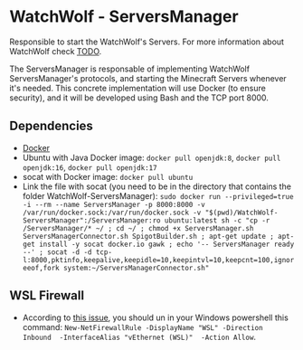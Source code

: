 # WatchWolf - ServersManager
Responsible to start the WatchWolf's Servers. For more information about WatchWolf check [TODO](https://github.com/rogermiranda1000).

The ServersManager is responsable of implementing WatchWolf ServersManager's protocols, and starting the Minecraft Servers whenever it's needed. This concrete implementation will use Docker (to ensure security), and it will be developed using Bash and the TCP port 8000.


## Dependencies

- [Docker](https://www.docker.com/get-started/)
- Ubuntu with Java Docker image: `docker pull openjdk:8`, `docker pull openjdk:16`, `docker pull openjdk:17`
- socat with Docker image: `docker pull ubuntu`
- Link the file with socat (you need to be in the directory that contains the folder WatchWolf-ServersManager):
  `sudo docker run --privileged=true -i --rm --name ServersManager -p 8000:8000 -v /var/run/docker.sock:/var/run/docker.sock -v "$(pwd)/WatchWolf-ServersManager":/ServersManager:ro ubuntu:latest sh -c "cp -r /ServersManager/* ~/ ; cd ~/ ; chmod +x ServersManager.sh ServersManagerConnector.sh SpigotBuilder.sh ; apt-get update ; apt-get install -y socat docker.io gawk ; echo '-- ServersManager ready --' ; socat -d -d tcp-l:8000,pktinfo,keepalive,keepidle=10,keepintvl=10,keepcnt=100,ignoreeof,fork system:~/ServersManagerConnector.sh"`

## WSL Firewall

- According to [this issue](https://github.com/microsoft/WSL/issues/4585#issuecomment-610061194), you should un in your Windows powershell this command: `New-NetFirewallRule -DisplayName "WSL" -Direction Inbound  -InterfaceAlias "vEthernet (WSL)"  -Action Allow`.